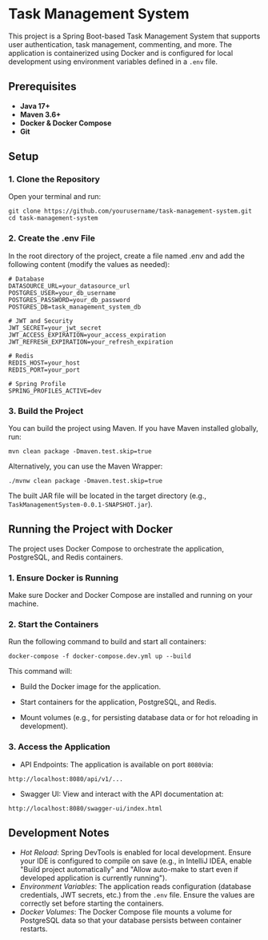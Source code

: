 # Task Management System

This project is a Spring Boot-based Task Management System that supports user authentication, task management, commenting, and more. The application is containerized using Docker and is configured for local development using environment variables defined in a `.env` file.

## Prerequisites

- **Java 17+**
- **Maven 3.6+**
- **Docker & Docker Compose**
- **Git**

## Setup

### 1. Clone the Repository

Open your terminal and run:

```shell
git clone https://github.com/yourusername/task-management-system.git
cd task-management-system
```


### 2. Create the .env File

In the root directory of the project, create a file named .env and add the following content (modify the values as needed):

```dotenv
# Database
DATASOURCE_URL=your_datasource_url
POSTGRES_USER=your_db_username
POSTGRES_PASSWORD=your_db_password
POSTGRES_DB=task_management_system_db

# JWT and Security
JWT_SECRET=your_jwt_secret
JWT_ACCESS_EXPIRATION=your_access_expiration
JWT_REFRESH_EXPIRATION=your_refresh_expiration

# Redis
REDIS_HOST=your_host
REDIS_PORT=your_port

# Spring Profile
SPRING_PROFILES_ACTIVE=dev
```

### 3. Build the Project

You can build the project using Maven. If you have Maven installed globally, run:

```shell
mvn clean package -Dmaven.test.skip=true 
```
Alternatively, you can use the Maven Wrapper:

```shell
./mvnw clean package -Dmaven.test.skip=true 
```

The built JAR file will be located in the target directory (e.g., `TaskManagementSystem-0.0.1-SNAPSHOT.jar`).

## Running the Project with Docker

The project uses Docker Compose to orchestrate the application, PostgreSQL, and Redis containers.

### 1. Ensure Docker is Running

Make sure Docker and Docker Compose are installed and running on your machine.

### 2. Start the Containers

Run the following command to build and start all containers:

```shell
docker-compose -f docker-compose.dev.yml up --build
```

This command will:

- Build the Docker image for the application.

- Start containers for the application, PostgreSQL, and Redis.

- Mount volumes (e.g., for persisting database data or for hot reloading in development).

### 3. Access the Application

- API Endpoints:
  The application is available on port `8080`via:
```shell
http://localhost:8080/api/v1/...
```
- Swagger UI:
  View and interact with the API documentation at:
```shell
http://localhost:8080/swagger-ui/index.html
```

## Development Notes
- *Hot Reload*:
  Spring DevTools is enabled for local development. Ensure your IDE is configured to compile on save (e.g., in IntelliJ IDEA, enable "Build project automatically" and "Allow auto-make to start even if developed application is currently running").
- *Environment Variables*:
  The application reads configuration (database credentials, JWT secrets, etc.) from the `.env` file. Ensure the values are correctly set before starting the containers.
- *Docker Volumes*:
  The Docker Compose file mounts a volume for PostgreSQL data so that your database persists between container restarts.
